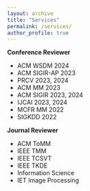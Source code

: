 ```yaml
---
layout: archive
title: "Services"
permalink: /services/
author_profile: true
---
```


**Conference Reviewer**  
  - ACM WSDM 2024  
  - ACM SIGIR-AP 2023
  - PRCV 2023, 2024
  - ACM MM 2023
  - ACM SIGIR 2023, 2024
  - IJCAI 2023, 2024
  - MCFR MM 2022
  - SIGKDD 2022


**Journal Reviewer**  
  - ACM ToMM
  - IEEE TMM
  - IEEE TCSVT
  - IEEE TKDE
  - Information Science
  - IET Image Processing
